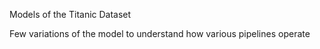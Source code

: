 Models of the Titanic Dataset

Few variations of the model to understand how various pipelines operate 
